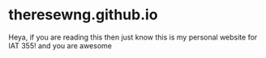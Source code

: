 # theresewng.github.io
Heya, if you are reading this then just know this is my personal website for IAT 355! and you are awesome